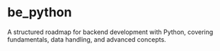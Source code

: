 # be_python
A structured roadmap for backend development with Python, covering fundamentals, data handling, and advanced concepts.
